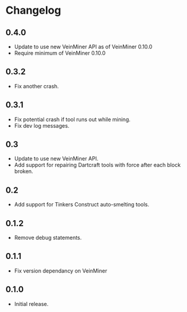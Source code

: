 Changelog
=========

0.4.0
------
* Update to use new VeinMiner API as of VeinMiner 0.10.0
* Require minimum of VeinMiner 0.10.0

0.3.2
------
* Fix another crash.

0.3.1
-----
* Fix potential crash if tool runs out while mining.
* Fix dev log messages.

0.3
----
* Update to use new VeinMiner API.
* Add support for repairing Dartcraft tools with force after each block broken.

0.2
----
* Add support for Tinkers Construct auto-smelting tools.

0.1.2
-----
* Remove debug statements.

0.1.1
-----
* Fix version dependancy on VeinMiner

0.1.0
-----
* Initial release.


